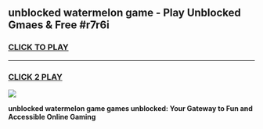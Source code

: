 
## unblocked watermelon game - Play Unblocked Gmaes & Free #r7r6i
<h3>
<a href="https://news.freeplayer.one?title=unblocked_watermelon_game&ref=03M">CLICK TO PLAY</a></h3>
<hr>

<h3>
<a href="https://news.freeplayer.one?title=unblocked_watermelon_game&ref=03M">CLICK 2 PLAY</a>
  
</h3>

<a href="https://news.freeplayer.one?title=unblocked_watermelon_game&ref=03M"><img src="https://clearcache.store/games.png"></a>


**unblocked watermelon game games unblocked: Your Gateway to Fun and Accessible Online Gaming**
